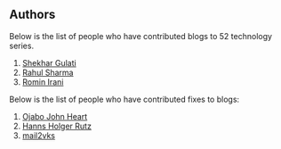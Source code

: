 Authors
---

Below is the list of people who have contributed blogs to 52 technology series.


1. [Shekhar Gulati](https://github.com/shekhargulati)
2. [Rahul Sharma](https://github.com/rahul0208)
3. [Romin Irani](https://twitter.com/iRomin)

Below is the list of people who have contributed fixes to blogs:

1. [Ojabo John Heart](https://github.com/MrHeart)
2. [Hanns Holger Rutz](https://github.com/Sciss)
3. [mail2vks](https://github.com/mail2vks)
